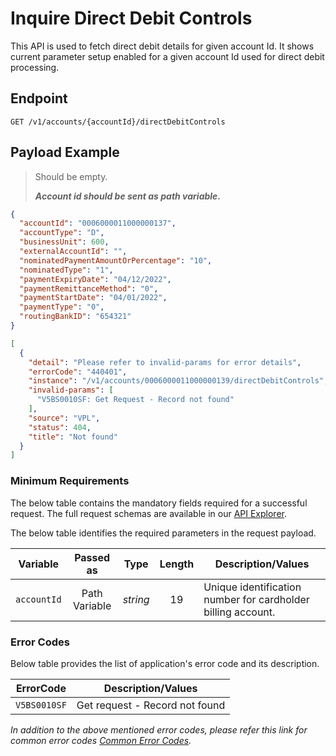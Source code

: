# Inquire Direct Debit Controls

This API is used to fetch direct debit details for given account Id. It shows current parameter setup enabled for a given account Id used for direct debit processing.

## Endpoint

`GET /v1/accounts/{accountId}/directDebitControls`

## Payload Example

<!--
type: tab
titles: Request, Response, Error
-->

>Should be empty. 
>
>***Account id should be sent as path variable.***

<!--
type: tab
-->

```json
{
  "accountId": "0006000011000000137",
  "accountType": "D",
  "businessUnit": 600,
  "externalAccountId": "",
  "nominatedPaymentAmountOrPercentage": "10",
  "nominatedType": "1",
  "paymentExpiryDate": "04/12/2022",
  "paymentRemittanceMethod": "0",
  "paymentStartDate": "04/01/2022",
  "paymentType": "0",
  "routingBankID": "654321"
}
```

<!--
type: tab
-->

```json
[
  {
    "detail": "Please refer to invalid-params for error details",
    "errorCode": "440401",
    "instance": "/v1/accounts/0006000011000000139/directDebitControls",
    "invalid-params": [
      "V5BS0010SF: Get Request - Record not found"
    ],
    "source": "VPL",
    "status": 404,
    "title": "Not found"
  }
]
```

<!-- type: tab-end -->

### Minimum Requirements

The below table contains the mandatory fields required for a successful request. The full request schemas are available in our [API Explorer](../api/?type=get&path=/v1/accounts/{accountId}/directDebitControls).


The below table identifies the required parameters in the request payload.

| Variable | Passed as | Type | Length | Description/Values |
| -------- | :-------: | :--: | :------------: | ------------------ |
| `accountId` | Path Variable | *string* | 19 | Unique identification number for cardholder billing account. | 

### Error Codes

Below table provides the list of application's error code and its description.

| ErrorCode |  Description/Values |
| --------  | ------------------ |
| `V5BS0010SF` | Get request - Record not found |

*In addition to the above mentioned error codes, please refer this link for common error codes [Common Error Codes](?path=docs/Common_Error_Code.md).*